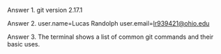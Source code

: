 Answer 1. 
	git version 2.17.1

Answer 2. 
	user.name=Lucas Randolph
	user.email=lr939421@ohio.edu

Answer 3.
	The terminal shows a list of common git commands and their basic uses.



